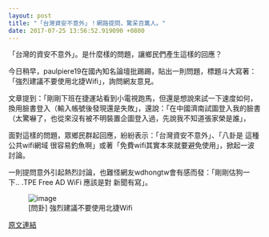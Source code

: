 ```yaml
---
layout: post
title: "「台灣資安不意外」！網路提問，驚呆百萬人。"
date: 2017-07-25 13:56:52.919090 +0800
---
```


「台灣的資安不意外」。是什麼樣的問題，讓鄉民們產生這樣的回應？

今日稍早，paulpiere19在國內知名論壇批踢踢，貼出一則問題，標題斗大寫著：「強烈建議不要使用北捷Wifi」，詢問網友意見。

文章提到：「剛剛下班在捷運站看到小電視跑馬，但還是想說來試一下速度如何，換用臉書登入（輸入帳號後發現還是失敗」，還說：「在中國濟南試圖登入我的臉書（太驚嚇了，也從來沒有被不明裝置企圖登入過，先說我不知道張家榮是誰」，

面對這樣的問題，眾鄉民群起回應，紛紛表示：「台灣資安不意外」、「八卦是 這種公共wifi網域 很容易釣魚啊」或著「免費wifi其實本來就要避免使用」，掀起一波討論。

一則提問意外引起熱烈討論，也難怪網友wdhongtw會有感而發：「剛剛估狗一下.. .TPE Free AD WiFi 應該是對 新聞有寫」。

<figure>
<img src="http://i.imgur.com/wLQg3jr.jpg" alt="image">
<figcaption>
[問卦] 強烈建議不要使用北捷Wifi
</figcaption>
</figure>

<a href = "https://www.ptt.cc/bbs/Gossiping/M.1500894672.A.C24.html">原文連結</a>

